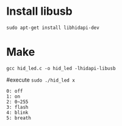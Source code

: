 
# Install libusb
`sudo apt-get install libhidapi-dev`

# Make
`gcc hid_led.c -o hid_led -lhidapi-libusb`

#execute
`sudo ./hid_led x`

```
0: off
1: on
2: 0~255
3: flash
4: blink
5: breath
```
